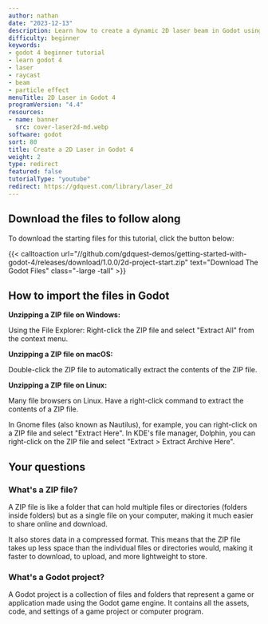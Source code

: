 ```yaml
---
author: nathan
date: "2023-12-13"
description: Learn how to create a dynamic 2D laser beam in Godot using raycasts, animated lines, and particle effects. Implement casting, collision, and beam particles to create a visually stunning laser effect.
difficulty: beginner
keywords:
- godot 4 beginner tutorial
- learn godot 4
- laser
- raycast
- beam
- particle effect
menuTitle: 2D Laser in Godot 4
programVersion: "4.4"
resources:
- name: banner
  src: cover-laser2d-md.webp
software: godot
sort: 80
title: Create a 2D Laser in Godot 4
weight: 2
type: redirect
featured: false
tutorialType: "youtube"
redirect: https://gdquest.com/library/laser_2d
---
```


## Download the files to follow along

To download the starting files for this tutorial, click the button below:

{{< calltoaction 
url="//github.com/gdquest-demos/getting-started-with-godot-4/releases/download/1.0.0/2d-project-start.zip" 
text="Download The Godot Files"
class="-large -tall" >}}


## How to import the files in Godot

**Unzipping a ZIP file on Windows:**

Using the File Explorer: Right-click the ZIP file and select "Extract All" from the context menu.

**Unzipping a ZIP file on macOS:**

Double-click the ZIP file to automatically extract the contents of the ZIP file.

**Unzipping a ZIP file on Linux:**

Many file browsers on Linux. Have a right-click command to extract the contents of a ZIP file.

In Gnome files (also known as Nautilus), for example, you can right-click on a ZIP file and select "Extract Here".
In KDE's file manager, Dolphin, you can right-click on the ZIP file and select "Extract > Extract Archive Here".

## Your questions

### What's a ZIP file?

A ZIP file is like a folder that can hold multiple files or directories (folders inside folders) but as a single file on your computer, making it much easier to share online and download.

It also stores data in a compressed format. This means that the ZIP file takes up less space than the individual files or directories would, making it faster to download, to upload, and more lightweight to store.

### What's a Godot project?

A Godot project is a collection of files and folders that represent a game or application made using the Godot game engine. It contains all the assets, code, and settings of a game project or computer program.
